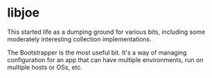 libjoe
======

This started life as a dumping ground for various bits, including some moderately interesting collection implementations.

The Bootstrapper is the most useful bit. It's a way of managing configuration for an app that can have multiple environments, run on multiple hosts or OSs, etc.
